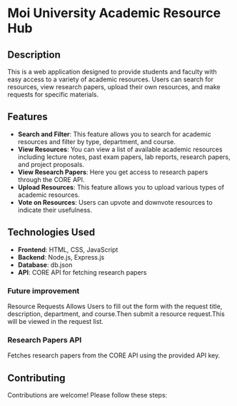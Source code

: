# Moi University Academic Resource Hub
## Description
This is a web application designed to provide students and faculty with easy access to a variety of academic resources. Users can search for resources, view research papers, upload their own resources, and make requests for specific materials.

## Features
- **Search and Filter**: This feature allows you to search for academic resources and filter by type, department, and course.
- **View Resources**: You can view a list of available academic resources including lecture notes, past exam papers, lab reports, research papers, and project proposals.
- **View Research Papers**: Here you get access to research papers through the CORE API.
- **Upload Resources**: This feature allows you to upload various types of academic resources.
- **Vote on Resources**: Users can upvote and downvote resources to indicate their usefulness.


## Technologies Used
- **Frontend**: HTML, CSS, JavaScript
- **Backend**: Node.js, Express.js
- **Database**: db.json
- **API**: CORE API for fetching research papers


### Future improvement
Resource Requests
Allows Users to fill out the form with the request title, description, department, and course.Then submit a resource request.This will be viewed in the request list.

### Research Papers API
Fetches research papers from the CORE API using the provided API key.

## Contributing
Contributions are welcome! Please follow these steps:


